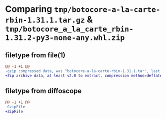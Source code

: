 # Comparing `tmp/botocore-a-la-carte-rbin-1.31.1.tar.gz` & `tmp/botocore_a_la_carte_rbin-1.31.2-py3-none-any.whl.zip`

## filetype from file(1)

```diff
@@ -1 +1 @@
-gzip compressed data, was "botocore-a-la-carte-rbin-1.31.1.tar", last modified: Sat Jul  8 01:42:37 2023, max compression
+Zip archive data, at least v2.0 to extract, compression method=deflate
```

## filetype from diffoscope

```diff
@@ -1 +1 @@
-GzipFile
+ZipFile
```

